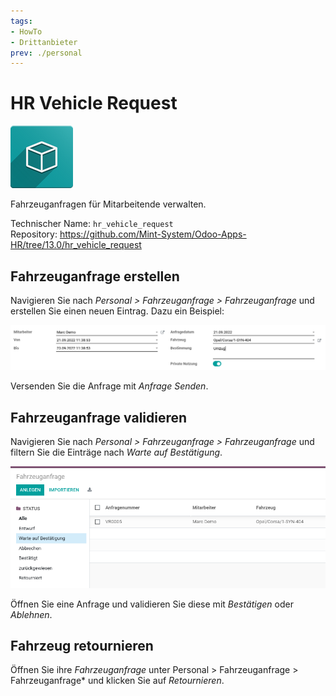 ```yaml
---
tags:
- HowTo
- Drittanbieter
prev: ./personal
---
```

# HR Vehicle Request
![icon_oms_box](assets/icon_oms_box.png)

Fahrzeuganfragen für Mitarbeitende verwalten.

Technischer Name: `hr_vehicle_request`\
Repository: <https://github.com/Mint-System/Odoo-Apps-HR/tree/13.0/hr_vehicle_request>

## Fahrzeuganfrage erstellen

Navigieren Sie nach *Personal > Fahrzeuganfrage > Fahrzeuganfrage* und erstellen Sie einen neuen Eintrag. Dazu ein Beispiel:

![](assets/HR%20Vehicle%20Request%20Example.png)

Versenden Sie die Anfrage mit *Anfrage Senden*.

## Fahrzeuganfrage validieren

Navigieren Sie nach *Personal > Fahrzeuganfrage > Fahrzeuganfrage* und filtern Sie die Einträge nach *Warte auf Bestätigung*.

![](assets/HR%20Vehicle%20Request%20Waiting.png)

Öffnen Sie eine Anfrage und validieren Sie diese mit *Bestätigen* oder *Ablehnen*.

## Fahrzeug retournieren

Öffnen Sie ihre *Fahrzeuganfrage* unter Personal > Fahrzeuganfrage > Fahrzeuganfrage* und klicken Sie auf *Retournieren*.